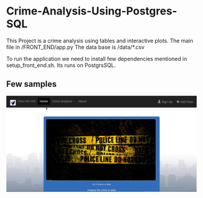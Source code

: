 # Crime-Analysis-Using-Postgres-SQL

This Project is a crime analysis using tables and interactive plots.
The main file in /FRONT_END/app.py
The data base is /data/*.csv

To run the application we need to install few dependencies mentioned in setup_front_end.sh. 
Its runs on PostgrsSQL.

## Few samples 

<img src = "/readme_assets/1.png" />

